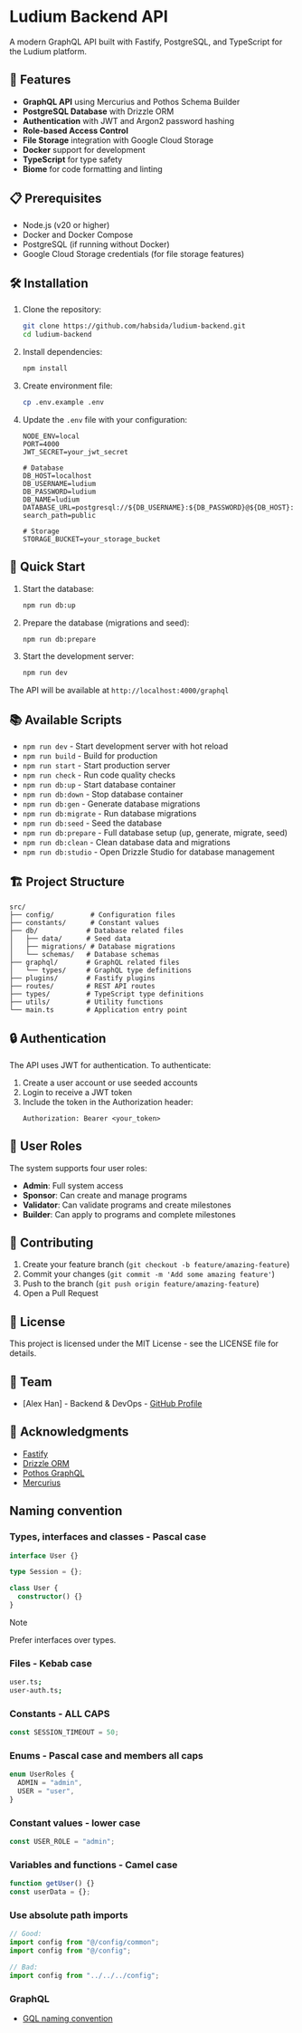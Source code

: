 # Ludium Backend API

A modern GraphQL API built with Fastify, PostgreSQL, and TypeScript for the Ludium platform.

## 🚀 Features

- **GraphQL API** using Mercurius and Pothos Schema Builder
- **PostgreSQL Database** with Drizzle ORM
- **Authentication** with JWT and Argon2 password hashing
- **Role-based Access Control**
- **File Storage** integration with Google Cloud Storage
- **Docker** support for development
- **TypeScript** for type safety
- **Biome** for code formatting and linting

## 📋 Prerequisites

- Node.js (v20 or higher)
- Docker and Docker Compose
- PostgreSQL (if running without Docker)
- Google Cloud Storage credentials (for file storage features)

## 🛠️ Installation

1. Clone the repository:
   ```bash
   git clone https://github.com/habsida/ludium-backend.git
   cd ludium-backend
   ```

2. Install dependencies:
   ```bash
   npm install
   ```

3. Create environment file:
   ```bash
   cp .env.example .env
   ```

4. Update the `.env` file with your configuration:
   ```env
   NODE_ENV=local
   PORT=4000
   JWT_SECRET=your_jwt_secret

   # Database
   DB_HOST=localhost
   DB_USERNAME=ludium
   DB_PASSWORD=ludium
   DB_NAME=ludium
   DATABASE_URL=postgresql://${DB_USERNAME}:${DB_PASSWORD}@${DB_HOST}:5435/${DB_NAME}?search_path=public

   # Storage
   STORAGE_BUCKET=your_storage_bucket
   ```

## 🚀 Quick Start

1. Start the database:
   ```bash
   npm run db:up
   ```

2. Prepare the database (migrations and seed):
   ```bash
   npm run db:prepare
   ```

3. Start the development server:
   ```bash
   npm run dev
   ```

The API will be available at `http://localhost:4000/graphql`

## 📚 Available Scripts

- `npm run dev` - Start development server with hot reload
- `npm run build` - Build for production
- `npm run start` - Start production server
- `npm run check` - Run code quality checks
- `npm run db:up` - Start database container
- `npm run db:down` - Stop database container
- `npm run db:gen` - Generate database migrations
- `npm run db:migrate` - Run database migrations
- `npm run db:seed` - Seed the database
- `npm run db:prepare` - Full database setup (up, generate, migrate, seed)
- `npm run db:clean` - Clean database data and migrations
- `npm run db:studio` - Open Drizzle Studio for database management

## 🏗️ Project Structure

```
src/
├── config/         # Configuration files
├── constants/      # Constant values
├── db/            # Database related files
│   ├── data/      # Seed data
│   ├── migrations/ # Database migrations
│   └── schemas/   # Database schemas
├── graphql/       # GraphQL related files
│   └── types/     # GraphQL type definitions
├── plugins/       # Fastify plugins
├── routes/        # REST API routes
├── types/         # TypeScript type definitions
├── utils/         # Utility functions
└── main.ts        # Application entry point
```

## 🔒 Authentication

The API uses JWT for authentication. To authenticate:

1. Create a user account or use seeded accounts
2. Login to receive a JWT token
3. Include the token in the Authorization header:
   ```
   Authorization: Bearer <your_token>
   ```

## 👥 User Roles

The system supports four user roles:
- **Admin**: Full system access
- **Sponsor**: Can create and manage programs
- **Validator**: Can validate programs and create milestones
- **Builder**: Can apply to programs and complete milestones

## 🤝 Contributing

1. Create your feature branch (`git checkout -b feature/amazing-feature`)
2. Commit your changes (`git commit -m 'Add some amazing feature'`)
3. Push to the branch (`git push origin feature/amazing-feature`)
4. Open a Pull Request

## 📄 License

This project is licensed under the MIT License - see the LICENSE file for details.

## 👥 Team

- [Alex Han] - Backend & DevOps - [GitHub Profile](https://github.com/habsida)

## 🙏 Acknowledgments

- [Fastify](https://www.fastify.io/)
- [Drizzle ORM](https://orm.drizzle.team/)
- [Pothos GraphQL](https://pothos-graphql.dev/)
- [Mercurius](https://mercurius.dev/)


## Naming convention

### Types, interfaces and classes - Pascal case

```ts
interface User {}

type Session = {};

class User {
  constructor() {}
}
```

> [!NOTE]
> Prefer interfaces over types.

### Files - Kebab case

```sh
user.ts;
user-auth.ts;
```

### Constants - ALL CAPS

```ts
const SESSION_TIMEOUT = 50;
```

### Enums - Pascal case and members all caps

```ts
enum UserRoles {
  ADMIN = "admin",
  USER = "user",
}
```

### Constant values - lower case

```ts
const USER_ROLE = "admin";
```

### Variables and functions - Camel case

```ts
function getUser() {}
const userData = {};
```

### Use absolute path imports

```ts
// Good:
import config from "@/config/common";
import config from "@/config";

// Bad:
import config from "../../../config";
```

### GraphQL

- [GQL naming convention](https://www.apollographql.com/docs/technotes/TN0002-schema-naming-conventions)